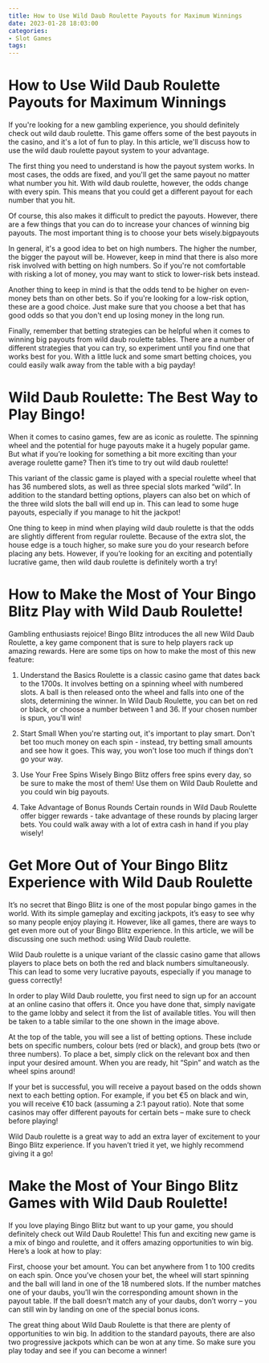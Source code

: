 ```yaml
---
title: How to Use Wild Daub Roulette Payouts for Maximum Winnings
date: 2023-01-28 18:03:00
categories:
- Slot Games
tags:
---
```



#  How to Use Wild Daub Roulette Payouts for Maximum Winnings

If you're looking for a new gambling experience, you should definitely check out wild daub roulette. This game offers some of the best payouts in the casino, and it's a lot of fun to play. In this article, we'll discuss how to use the wild daub roulette payout system to your advantage.

The first thing you need to understand is how the payout system works. In most cases, the odds are fixed, and you'll get the same payout no matter what number you hit. With wild daub roulette, however, the odds change with every spin. This means that you could get a different payout for each number that you hit.

Of course, this also makes it difficult to predict the payouts. However, there are a few things that you can do to increase your chances of winning big payouts. The most important thing is to choose your bets wisely.bigpayouts

In general, it's a good idea to bet on high numbers. The higher the number, the bigger the payout will be. However, keep in mind that there is also more risk involved with betting on high numbers. So if you're not comfortable with risking a lot of money, you may want to stick to lower-risk bets instead.

Another thing to keep in mind is that the odds tend to be higher on even-money bets than on other bets. So if you're looking for a low-risk option, these are a good choice. Just make sure that you choose a bet that has good odds so that you don't end up losing money in the long run.

Finally, remember that betting strategies can be helpful when it comes to winning big payouts from wild daub roulette tables. There are a number of different strategies that you can try, so experiment until you find one that works best for you. With a little luck and some smart betting choices, you could easily walk away from the table with a big payday!

#  Wild Daub Roulette: The Best Way to Play Bingo!

When it comes to casino games, few are as iconic as roulette. The spinning wheel and the potential for huge payouts make it a hugely popular game. But what if you’re looking for something a bit more exciting than your average roulette game? Then it’s time to try out wild daub roulette!

This variant of the classic game is played with a special roulette wheel that has 36 numbered slots, as well as three special slots marked “wild”. In addition to the standard betting options, players can also bet on which of the three wild slots the ball will end up in. This can lead to some huge payouts, especially if you manage to hit the jackpot!

One thing to keep in mind when playing wild daub roulette is that the odds are slightly different from regular roulette. Because of the extra slot, the house edge is a touch higher, so make sure you do your research before placing any bets. However, if you’re looking for an exciting and potentially lucrative game, then wild daub roulette is definitely worth a try!

#  How to Make the Most of Your Bingo Blitz Play with Wild Daub Roulette!

Gambling enthusiasts rejoice! Bingo Blitz introduces the all new Wild Daub Roulette, a key game component that is sure to help players rack up amazing rewards. Here are some tips on how to make the most of this new feature:

1. Understand the Basics
Roulette is a classic casino game that dates back to the 1700s. It involves betting on a spinning wheel with numbered slots. A ball is then released onto the wheel and falls into one of the slots, determining the winner. In Wild Daub Roulette, you can bet on red or black, or choose a number between 1 and 36. If your chosen number is spun, you'll win!

2. Start Small
When you're starting out, it's important to play smart. Don't bet too much money on each spin - instead, try betting small amounts and see how it goes. This way, you won't lose too much if things don't go your way.

3. Use Your Free Spins Wisely
Bingo Blitz offers free spins every day, so be sure to make the most of them! Use them on Wild Daub Roulette and you could win big payouts.

4. Take Advantage of Bonus Rounds
Certain rounds in Wild Daub Roulette offer bigger rewards - take advantage of these rounds by placing larger bets. You could walk away with a lot of extra cash in hand if you play wisely!

#  Get More Out of Your Bingo Blitz Experience with Wild Daub Roulette

It’s no secret that Bingo Blitz is one of the most popular bingo games in the world. With its simple gameplay and exciting jackpots, it’s easy to see why so many people enjoy playing it. However, like all games, there are ways to get even more out of your Bingo Blitz experience. In this article, we will be discussing one such method: using Wild Daub roulette.

Wild Daub roulette is a unique variant of the classic casino game that allows players to place bets on both the red and black numbers simultaneously. This can lead to some very lucrative payouts, especially if you manage to guess correctly!

In order to play Wild Daub roulette, you first need to sign up for an account at an online casino that offers it. Once you have done that, simply navigate to the game lobby and select it from the list of available titles. You will then be taken to a table similar to the one shown in the image above.

At the top of the table, you will see a list of betting options. These include bets on specific numbers, colour bets (red or black), and group bets (two or three numbers). To place a bet, simply click on the relevant box and then input your desired amount. When you are ready, hit “Spin” and watch as the wheel spins around!

If your bet is successful, you will receive a payout based on the odds shown next to each betting option. For example, if you bet €5 on black and win, you will receive €10 back (assuming a 2:1 payout ratio). Note that some casinos may offer different payouts for certain bets – make sure to check before playing!

Wild Daub roulette is a great way to add an extra layer of excitement to your Bingo Blitz experience. If you haven’t tried it yet, we highly recommend giving it a go!

#  Make the Most of Your Bingo Blitz Games with Wild Daub Roulette!

If you love playing Bingo Blitz but want to up your game, you should definitely check out Wild Daub Roulette! This fun and exciting new game is a mix of bingo and roulette, and it offers amazing opportunities to win big. Here’s a look at how to play:

First, choose your bet amount. You can bet anywhere from 1 to 100 credits on each spin. Once you’ve chosen your bet, the wheel will start spinning and the ball will land in one of the 18 numbered slots. If the number matches one of your daubs, you’ll win the corresponding amount shown in the payout table. If the ball doesn’t match any of your daubs, don’t worry – you can still win by landing on one of the special bonus icons.

The great thing about Wild Daub Roulette is that there are plenty of opportunities to win big. In addition to the standard payouts, there are also two progressive jackpots which can be won at any time. So make sure you play today and see if you can become a winner!